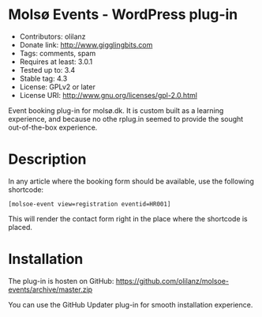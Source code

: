 # Molsø Events - WordPress plug-in #

- Contributors: olilanz
- Donate link: http://www.gigglingbits.com
- Tags: comments, spam
- Requires at least: 3.0.1
- Tested up to: 3.4
- Stable tag: 4.3
- License: GPLv2 or later
- License URI: http://www.gnu.org/licenses/gpl-2.0.html

Event booking plug-in for molsø.dk. It is custom built as a learning experience, and because no othe rplug.in seemed to 
provide the sought out-of-the-box experience. 

# Description #

In any article where the booking form should be available, use the following shortcode:

`[molsoe-event view=registration eventid=HR001]`

This will render the contact form right in the place where the shortcode is placed.


# Installation #

The plug-in is hosten on GitHub:
https://github.com/olilanz/molsoe-events/archive/master.zip

You can use the GitHub Updater plug-in for smooth installation experience.
